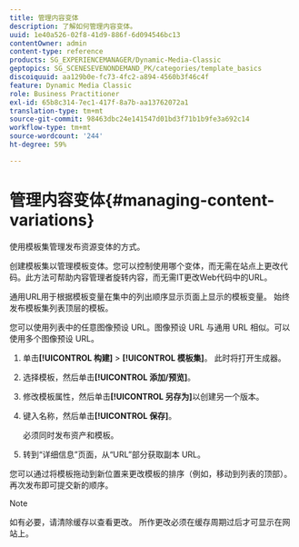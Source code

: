 ```yaml
---
title: 管理内容变体
description: 了解如何管理内容变体。
uuid: 1e40a526-02f8-41d9-886f-6d094546bc13
contentOwner: admin
content-type: reference
products: SG_EXPERIENCEMANAGER/Dynamic-Media-Classic
geptopics: SG_SCENESEVENONDEMAND_PK/categories/template_basics
discoiquuid: aa129b0e-fc73-4fc2-a894-4560b3f46c4f
feature: Dynamic Media Classic
role: Business Practitioner
exl-id: 65b8c314-7ec1-417f-8a7b-aa13762072a1
translation-type: tm+mt
source-git-commit: 98463dbc24e141547d01bd3f71b1b9fe3a692c14
workflow-type: tm+mt
source-wordcount: '244'
ht-degree: 59%

---
```


# 管理内容变体{#managing-content-variations}

使用模板集管理发布资源变体的方式。

创建模板集以管理模板变体。您可以控制使用哪个变体，而无需在站点上更改代码。此方法可帮助内容管理者旋转内容，而无需IT更改Web代码中的URL。

通用URL用于根据模板变量在集中的列出顺序显示页面上显示的模板变量。 始终发布模板集列表顶层的模板。

您可以使用列表中的任意图像预设 URL。图像预设 URL 与通用 URL 相似。可以使用多个图像预设 URL。

1. 单击&#x200B;**[!UICONTROL 构建]** > **[!UICONTROL 模板集]**。 此时将打开生成器。
1. 选择模板，然后单击&#x200B;**[!UICONTROL 添加/预览]**。
1. 修改模板属性，然后单击&#x200B;**[!UICONTROL 另存为]**&#x200B;以创建另一个版本。
1. 键入名称，然后单击&#x200B;**[!UICONTROL 保存]**。

   必须同时发布资产和模板。

1. 转到“详细信息”页面，从“URL”部分获取副本 URL。

您可以通过将模板拖动到新位置来更改模板的排序（例如，移动到列表的顶部）。再次发布即可提交新的顺序。

>[!NOTE]
>
>如有必要，请清除缓存以查看更改。 所作更改必须在缓存周期过后才可显示在网站上。
